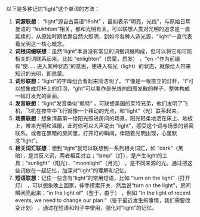 以下是多种记忆“light”这个单词的方法：
1. **词源联想**： “light”源自古英语“lēoht” ，最初表示“明亮，光线”，与原始日耳曼语的 “*leukhtam*”相关，都和光明有关。可以联想人类对光明的追求是一直延续的，从原始时期依靠自然火照明，到如今各种人造光源，“light”一直代表着光明这一核心概念。
2. **词根词缀联想**：虽然“light”本身没有常见的词根词缀构成，但可以将它和可能相关的词联系起来。比如 “enlighten”（启蒙，启发） ，“en -”作为前缀有“使……进入某种状态”的意思，使进入有光（light）的状态，就像给人带来知识的光明，即启蒙。
3. **词形联想**：“light”的字母组合看起来简洁明了。“l”像是一根直立的灯杆，“i”可以想象成灯杆上的灯泡，“ght”可以看作是光线向四周发散的样子，整体构成一幅灯发光的画面。
4. **发音联想**：“light”发音类似“赖特” ，可联想美国的莱特兄弟，他们发明了飞机，飞机在夜空中飞行就像一个移动的光点，和“light”（光）联系起来。
5. **场景联想**：想象清晨第一缕阳光照进房间的场景，阳光轻柔地洒在床上、地板上，带来光明和温暖，此时你可以大声说出 “light”，感受这个词与场景的紧密联系。或者在黑暗的房间里，打开灯的瞬间，伴随着光明出现，心里默念“light”。
6. **相关词汇联想**：想到“light”就可以联想到一系列相关词汇，如 “dark”（黑暗），是其反义词，两者相互对立；“lamp”（灯），是产生light的工具；“sunlight”（阳光）、“moonlight”（月光） ，是不同来源的光。通过把这些词放在一起记忆，加深对“light”的理解和记忆。
7. **短语联想**：记住一些含有“light”的常用短语，比如 “turn on the light”（打开灯） ，可以想象晚上回家，伸手摸索开关，然后说“turn on the light”，房间瞬间亮起来；“in the light of”（鉴于，由于） ，例如 “In the light of recent events, we need to change our plan.”（鉴于最近发生的事情，我们需要改变计划） ，通过在短语和句子中使用，强化对“light”的记忆。 